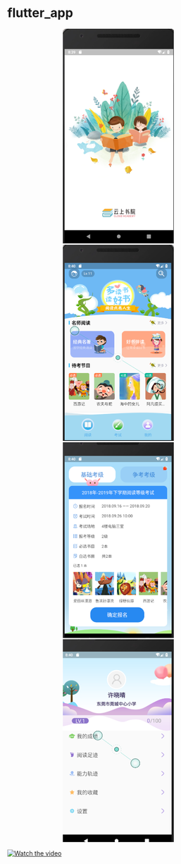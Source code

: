 # flutter_app


<p align="center">
	<img src="https://github.com/dragon8github/flutter-app-cloudread/blob/master/static/1.png?raw=true"  width="50%"/>
	<img src="https://github.com/dragon8github/flutter-app-cloudread/blob/master/static/2.png?raw=true"  width="50%"/>
	<img src="https://github.com/dragon8github/flutter-app-cloudread/blob/master/static/3.png?raw=true"  width="50%"/>
	<img src="https://github.com/dragon8github/flutter-app-cloudread/blob/master/static/4.png?raw=true"  width="50%"/>
</p>


[![Watch the video](https://raw.github.com/GabLeRoux/WebMole/master/ressources/WebMole_Youtube_Video.png)](https://github.com/dragon8github/flutter-app-cloudread/blob/master/static/20190508_155801.mp4?raw=true)
